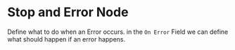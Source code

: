# Stop and Error Node
Define what to do when an Error occurs. 
in the `On Error` Field we can define what should happen if an error happens.